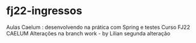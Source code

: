 # fj22-ingressos
Aulas Caelum : desenvolvendo na prática com Spring e testes
Curso FJ22 CAELUM
Alterações na branch work - by Lilian
segunda alteração
